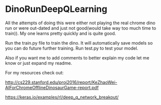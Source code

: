# DinoRunDeepQLearning
All the attempts of doing this were either not playing the real chrome dino run or were out-dated and just not good(would take way too much time to train)). My one learns pretty quickly and is quite good. 

Run the train.py file to train the dino. It will automatically save models so you can do future further training. Run test.py to test your model.

Also if you want me to add comments to better explain my code let me know or just expand my readme. 

For my resources check out:

http://cs229.stanford.edu/proj2016/report/KeZhaoWei-AIForChromeOfflineDinosaurGame-report.pdf

https://keras.io/examples/rl/deep_q_network_breakout/
